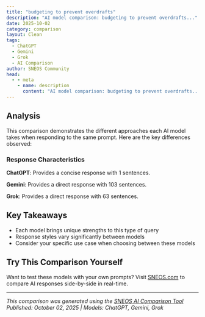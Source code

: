 ```yaml
---
title: "budgeting to prevent overdrafts"
description: "AI model comparison: budgeting to prevent overdrafts..."
date: 2025-10-02
category: comparison
layout: Clean
tags:
  - ChatGPT
  - Gemini
  - Grok
  - AI Comparison
author: SNEOS Community
head:
  - - meta
    - name: description
      content: "AI model comparison: budgeting to prevent overdrafts..."
---
```


<ChatComparison
  title="budgeting to prevent overdrafts"
  prompt="budgeting to prevent overdrafts"
  :responses='{
    "ChatGPT": "Error calling OpenAI API.",
    "Gemini": "Okay, let\u0027s talk about budgeting to prevent overdrafts! Overdraft fees are a frustrating and often expensive problem. Here\u0027s a breakdown of how to budget effectively to avoid them:\n\n**1. Understand Your Current Spending \u0026 Income:**\n\n*   **Track Your Spending:** This is the *most* crucial step. You need to know where your money is going.\n    *   **Methods:**\n        *   **Banking Apps/Websites:** Most banks have excellent tools that categorize your transactions.  Use these to identify spending patterns.\n        *   **Spreadsheets:** Create a simple spreadsheet with categories (Rent/Mortgage, Food, Transportation, Entertainment, etc.).  Manually enter your transactions or import data from your bank (if available).\n        *   **Budgeting Apps (See List Below):** These automate the process and often provide helpful insights.\n        *   **Good Old Pen \u0026 Paper:** If you\u0027re tech-averse, a notebook works too! Just be consistent.\n*   **Calculate Your Income:**  Figure out your net income (after taxes and deductions). This is the money you actually have available to spend. If your income fluctuates, use an average over the past few months.\n\n**2. Create Your Budget (The Core of Prevention):**\n\n*   **The Basic Framework:**\n    *   **Income:**  Start with your net income.\n    *   **Expenses:**  List all your expenses, broken down by category.  Be as detailed as possible.\n    *   **Savings/Debt Repayment:**  Allocate a portion of your income to savings (emergency fund, future goals) and debt repayment (credit cards, loans). This is important even if it\u0027s a small amount initially.\n    *   **The Goal:**  Income - Expenses - Savings/Debt = Zero (or a positive number).  The idea is to allocate every dollar.\n\n*   **Types of Budgets:**\n    *   **50/30/20 Rule:**\n        *   50% Needs: Essential expenses like rent/mortgage, utilities, groceries, transportation, minimum debt payments.\n        *   30% Wants: Non-essential expenses like dining out, entertainment, hobbies, subscriptions.\n        *   20% Savings/Debt Repayment: Investing, emergency fund, paying down debt faster.\n    *   **Zero-Based Budgeting:**  Allocate every dollar of income to a specific category.  If you have money left over, assign it to savings, debt, or a \u0022fun money\u0022 category.\n    *   **Envelope Budgeting (Cash-Based):**  Withdraw cash for specific categories (e.g., groceries, entertainment) and put it in envelopes.  Once the envelope is empty, you can\u0027t spend any more in that category. This is great for controlling impulsive spending.\n\n**3. Identify Areas for Cuts \u0026 Adjustments:**\n\n*   **Analyze Your Spending:**  Look at your tracked spending and identify areas where you can cut back.  Be honest with yourself.\n*   **Prioritize Needs vs. Wants:**  Can you reduce your \u0022wants\u0022 to free up more money?\n*   **Negotiate Bills:**  Call your service providers (internet, phone, insurance) and see if you can negotiate lower rates.\n*   **Cut Subscriptions:**  Review all your subscriptions and cancel the ones you don\u0027t use or need.\n*   **Look for Alternatives:**  Can you find cheaper alternatives for your expenses? (e.g., generic brands, public transportation, free entertainment).\n*   **Meal Planning:**  Planning your meals ahead of time can save you money on groceries and reduce the temptation to eat out.\n\n**4. Buffer Your Account:**\n\n*   **Emergency Fund:**  The ultimate protection against overdrafts is an emergency fund.  Start small and gradually build it up to cover 3-6 months of living expenses. This will help you handle unexpected expenses without resorting to overdrafts or debt.\n*   **Buffer in Your Checking Account:**  Try to keep a small cushion in your checking account (e.g., $100-$200).  This will provide a safety net for unexpected expenses or timing issues with payments.\n*   **Link to Savings Account:** Many banks allow you to link your checking account to a savings account. If you overdraft, the bank will automatically transfer funds from your savings account to cover the overdraft (often for a lower fee than a standard overdraft fee, or even free).\n\n**5. Monitor Your Accounts Regularly \u0026 Adjust Your Budget:**\n\n*   **Check Your Balance Daily:**  Make it a habit to check your account balance daily, especially before making a purchase.\n*   **Review Your Budget Monthly:**  At the end of each month, review your budget and see how you did.  Did you stick to your spending limits?  Did you overspend in any areas?  Make adjustments as needed for the next month.\n*   **Be Flexible:**  Life happens!  Your budget is a tool, not a rigid set of rules.  Be prepared to adjust it as your circumstances change.\n\n**6. Bank-Specific Strategies:**\n\n*   **Overdraft Protection Options:**\n    *   **Overdraft Line of Credit:** A line of credit attached to your checking account. You borrow money to cover overdrafts, and then repay the line of credit with interest.\n    *   **Overdraft Transfer Service:**  Link your checking account to a savings account or credit card.  The bank automatically transfers funds to cover overdrafts.\n    *   **Opt-Out of Overdraft Protection:** You can choose to have your transactions declined if you don\u0027t have sufficient funds, rather than incurring an overdraft fee. This prevents the charge at the expense of embarrasment and inconvenience.\n*   **Alerts:** Set up low-balance alerts and transaction alerts to stay informed about your account activity.\n*   **Know Your Bank\u0027s Policies:**  Understand your bank\u0027s overdraft fees, policies, and cutoff times for deposits.\n\n**7. Technology to Help:**\n\n*   **Budgeting Apps:**\n    *   **Mint:** Free, comprehensive budgeting tool with bill tracking and credit score monitoring.\n    *   **YNAB (You Need a Budget):**  Popular zero-based budgeting app with a strong community. (Subscription-based)\n    *   **Personal Capital:**  Focuses on investment tracking and net worth management, but also has budgeting features. (Free with optional paid advisor services)\n    *   **EveryDollar:**  Dave Ramsey\u0027s budgeting app based on the zero-based budget.\n    *   **PocketGuard:**  Simplifies budgeting by tracking your spending and showing you how much you have \u0022In My Pocket\u0022 after bills and savings.\n    *   **Goodbudget:** Digital envelope budgeting app.\n\n**Example Scenario:**\n\nLet\u0027s say you consistently overdraft because you forget about recurring bills.\n\n1.  **Track:** Use your bank\u0027s app for a month to see exactly when and why you overdraft. You notice it\u0027s always around the 15th of the month when your car insurance payment hits.\n2.  **Budget:** Create a budget that specifically includes \u0022Car Insurance\u0022 as a line item.\n3.  **Buffer:** A week before the 15th, make sure you have enough money in your account to cover the car insurance payment.  If not, transfer money from your savings.\n4.  **Alert:** Set up an alert to remind you a few days before the payment is due.\n5.  **Adjust:** If you\u0027re still struggling, consider calling your car insurance company to see if you can change your payment date to better align with your paychecks.\n\n**Key Takeaways:**\n\n*   **Consistency is Key:**  Budgeting is not a one-time event. It\u0027s an ongoing process.\n*   **Be Patient:**  It takes time to develop good budgeting habits. Don\u0027t get discouraged if you slip up occasionally.\n*   **Find a System That Works for You:** There\u0027s no one-size-fits-all approach to budgeting. Experiment with different methods and find one that suits your personality and lifestyle.\n*   **Don\u0027t Be Afraid to Ask for Help:** If you\u0027re struggling to manage your finances, consider seeking help from a financial advisor or credit counselor.\n\nBy following these steps, you can create a budget that helps you prevent overdrafts and achieve your financial goals. Good luck!\n",
    "Grok": "Creating a budget to prevent overdrafts is an effective way to manage your finances and avoid costly fees. Overdrafts occur when you spend more money than you have in your bank account, and banks often charge fees for covering the shortfall. Here\u2019s a step-by-step guide to budgeting and preventing overdrafts:\n\n---\n\n### **1. Assess Your Income and Expenses**\n- **Track Your Income**: Calculate your total monthly income after taxes. Include all sources, such as salary, freelance work, or side hustles.\n- **List Your Expenses**: Write down all your monthly expenses, including:\n  - Fixed expenses (rent/mortgage, utilities, subscriptions, loan payments)\n  - Variable expenses (groceries, transportation, entertainment)\n  - Irregular expenses (car repairs, gifts, annual fees)\n\nUse a budgeting app, spreadsheet, or pen and paper to get a clear picture.\n\n---\n\n### **2. Use a Budgeting Method**\nChoose a budgeting strategy that works for you to allocate your money and avoid overspending. Popular methods include:\n- **50/30/20 Rule**:\n  - 50% of income for necessities (housing, food, bills)\n  - 30% for wants (entertainment, dining out)\n  - 20% for savings or debt repayment\n- **Zero-Based Budget**:\n  - Assign every dollar of your income to a specific category, so your income minus expenses equals zero.\n- **Envelope System**:\n  - Allocate cash for specific categories (e.g., groceries, fun) and stop spending once the envelope is empty.\n\n---\n\n### **3. Build an Emergency Buffer**\n- **Set Up a Small Emergency Fund**: Aim to save at least $500\u2013$1,000 for unexpected expenses. This prevents dipping into your checking account for emergencies, reducing the risk of overdrafts.\n- **Keep a Cushion in Your Checking Account**: Maintain a small buffer (e.g., $100\u2013$200) in your checking account that you don\u2019t touch. This acts as a safety net if you miscalculate or have delayed transactions.\n\n---\n\n### **4. Monitor Your Spending**\n- **Track Transactions in Real Time**: Use your bank\u2019s mobile app or a budgeting app (like Mint, YNAB, or PocketGuard) to monitor your account balance and spending habits daily.\n- **Avoid Relying on \u201CPending\u201D Balances**: Remember that some transactions (like checks or pre-authorizations) may take days to clear, so don\u2019t assume your available balance is final.\n- **Review Weekly**: Set aside time each week to review your budget and account activity to catch any discrepancies early.\n\n---\n\n### **5. Set Up Alerts and Automations**\n- **Enable Low Balance Alerts**: Most banks offer text or email notifications when your account balance falls below a certain threshold. Set this up to avoid accidental overspending.\n- **Automate Bill Payments**: Schedule automatic payments for recurring bills to ensure they\u2019re paid on time and reduce the risk of forgetting a due date.\n- **Link a Savings Account for Overdraft Protection**: Many banks allow you to link a savings account to cover overdrafts automatically. Transfers are often free or cheaper than overdraft fees (though some banks charge for this service).\n\n---\n\n### **6. Cut Unnecessary Spending**\n- **Identify Overspending Areas**: Look at your past bank statements to spot where you\u2019re spending too much (e.g., dining out, impulse purchases).\n- **Reduce Discretionary Spending**: Limit non-essential expenses, especially if your budget is tight. Redirect that money toward savings or your emergency fund.\n\n---\n\n### **7. Plan for Irregular Expenses**\n- **Create Sinking Funds**: Set aside money each month for irregular or seasonal expenses (e.g., holidays, car maintenance). This prevents surprises that could lead to overdrafts.\n- **Anticipate Paycheck Delays**: If your income is inconsistent, plan for worst-case scenarios by keeping extra funds accessible or delaying non-essential purchases.\n\n---\n\n### **8. Understand Your Bank\u2019s Overdraft Policies**\n- **Know the Fees**: Check your bank\u2019s overdraft fee structure. Fees can range from $30\u2013$35 per overdraft, and some banks charge daily fees if the account remains negative.\n- **Opt Out of Overdraft Coverage**: If you don\u2019t want your bank to cover transactions when funds are low (and charge a fee), opt out of overdraft protection. Transactions will be declined instead, saving you from fees (though this could be inconvenient).\n- **Look for Overdraft-Friendly Banks**: Some banks or credit unions offer no-fee overdraft protection or grace periods to bring your account positive.\n\n---\n\n### **9. Adjust Your Budget Monthly**\n- **Review and Revise**: Life changes, and so should your budget. Adjust for new expenses, income changes, or financial goals each month.\n- **Account for Seasonal Changes**: Allocate more for utilities in winter or holiday spending in December to avoid unexpected shortfalls.\n\n---\n\n### **10. Build Financial Discipline**\n- **Delay Gratification**: Avoid impulse purchases by waiting 24\u201348 hours before buying non-essential items.\n- **Use Cash or Debit**: Limit credit card use if you struggle with overspending, as it can lead to debt and make budgeting harder.\n- **Stick to Your Plan**: Consistently follow your budget to build habits that prevent overdrafts over time.\n\n---\n\n### **Quick Tips to Avoid Overdrafts**\n- Always check your balance before making a purchase.\n- Keep a small notebook or app to log spending if you don\u2019t trust auto-tracking.\n- Avoid scheduling multiple large payments close together if your income arrives later.\n- If you do overdraw, deposit funds immediately to minimize fees or contact your bank\u2014some offer fee waivers for first-time mistakes.\n\n---\n\nBy creating and sticking to a budget, monitoring your accounts, and preparing for unexpected expenses, you can significantly reduce the risk of overdrafts and maintain control over your finances. If you\u2019re new to budgeting, start small, be patient with yourself, and adjust as needed. Got specific questions or a unique situation? Let me know!"
  }'
  published-date="12:40"
/>

## Analysis

This comparison demonstrates the different approaches each AI model takes when responding to the same prompt. Here are the key differences observed:

### Response Characteristics

**ChatGPT**: Provides a concise response with 1 sentences. 

**Gemini**: Provides a direct response with 103 sentences. 

**Grok**: Provides a direct response with 63 sentences. 

## Key Takeaways

- Each model brings unique strengths to this type of query
- Response styles vary significantly between models
- Consider your specific use case when choosing between these models

## Try This Comparison Yourself

Want to test these models with your own prompts? Visit [SNEOS.com](https://sneos.com) to compare AI responses side-by-side in real-time.

---

*This comparison was generated using the [SNEOS AI Comparison Tool](https://sneos.com)*
*Published: October 02, 2025 | Models: ChatGPT, Gemini, Grok*

